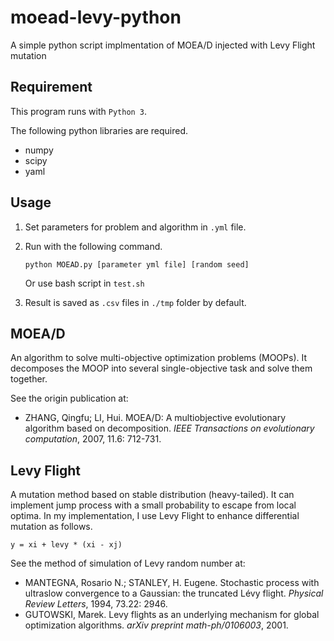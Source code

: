 # moead-levy-python
A simple python script implmentation of MOEA/D injected with Levy Flight mutation

## Requirement

This program runs with ```Python 3```.

The following python libraries are required.
- numpy
- scipy
- yaml

## Usage

1. Set parameters for problem and algorithm in ```.yml``` file.

2. Run with the following command.

    ```python MOEAD.py [parameter yml file] [random seed]```

    Or use bash script in ```test.sh```

3. Result is saved as ```.csv``` files in ```./tmp``` folder by default.

## MOEA/D

An algorithm to solve multi-objective optimization problems (MOOPs). It decomposes the MOOP into several single-objective task and solve them together.

See the origin publication at:
- ZHANG, Qingfu; LI, Hui. MOEA/D: A multiobjective evolutionary algorithm based on decomposition. *IEEE Transactions on evolutionary computation*, 2007, 11.6: 712-731.

## Levy Flight

A mutation method based on stable distribution (heavy-tailed). It can implement jump process with a small probability to escape from local optima. In my implementation, I use Levy Flight to enhance differential mutation as follows.

```y = xi + levy * (xi - xj)```

See the method of simulation of Levy random number at:
- MANTEGNA, Rosario N.; STANLEY, H. Eugene. Stochastic process with ultraslow convergence to a Gaussian: the truncated Lévy flight. *Physical Review Letters*, 1994, 73.22: 2946.
- GUTOWSKI, Marek. Levy flights as an underlying mechanism for global optimization algorithms. *arXiv preprint math-ph/0106003*, 2001.

##

